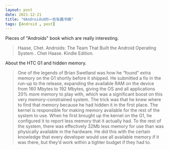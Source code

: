 ```yaml
---
layout: post
date: 2021-12-21
title: "《Androids》的一些有趣书摘"
tags: [Android , post]
---
```


Pieces of "Androids" book which are really interesting.

> Haase, Chet. Androids: The Team That Built the Android Operating System . Chet Haase. Kindle Edition. 


About the HTC G1 and hidden memory.

> One of the legends of Brian Swetland was how he “found” extra memory on the G1 shortly before it shipped. He submitted a fix in the run-up to the release, expanding the available RAM on the device from 160 Mbytes to 192 Mbytes, giving the OS and all applications 20% more memory to play with, which was a significant boost on this very memory-constrained system.
> The trick was that he knew where to find that memory because he had hidden it in the first place. The kernel is responsible for making memory available for the rest of the system to use. When he first brought up the kernel on the G1, he configured it to report less memory that it actually had. To the rest of the system, there was effectively 32Mb less memory for use than was physically available in the hardware. He did this with the certain knowledge that every developer would use all available memory if it was there, but they’d work within a tighter budget if they had to.